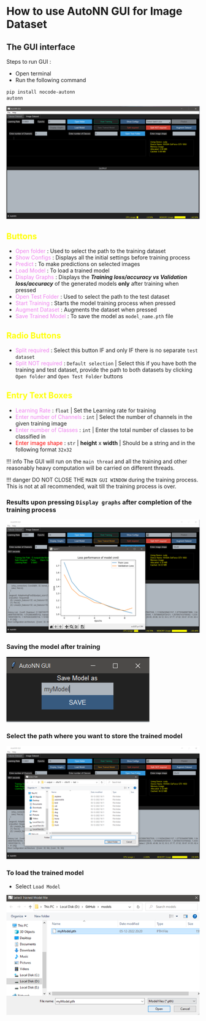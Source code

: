 # How to use AutoNN GUI for Image Dataset


## The GUI interface

Steps to run GUI :

- Open terminal
- Run the following command 
```
pip install nocode-autonn 
autonn
```

![The GUI interface](./screenshots/1.png)

## <span style="color :yellow">Buttons</span> 
 

-  <span style="color :violet">Open folder</span> : Used to select the path to the training dataset
-  <span style="color :violet">Show Configs</span> : Displays all the initial settings before training process
-  <span style="color :violet">Predict</span> : To make predictions on selected images
-  <span style="color :violet">Load Model</span> : To load a trained model 
-  <span style="color :violet">Display Graphs</span> : Displays the **_Training loss/accuracy vs Validation loss/accuracy_** of the generated models **only** after training when pressed
-  <span style="color :violet">Open Test Folder</span> : Used to select the path to the test dataset
-  <span style="color :violet">Start Training</span> : Starts the model training process when pressed
-  <span style="color :violet">Augment Dataset</span> : Augments the dataset when pressed
-  <span style="color :violet">Save Trained Model</span> : To save the model as `model_name.pth` file


## <span style="color :yellow">Radio Buttons</span> 
-  <span style="color :violet">Split required</span> : Select this button IF and only IF there is no separate `test dataset`
-  <span style="color :violet">Split NOT required</span> : `Default selection` | Select this if you have both the training and test dataset, provide the path to both datasets by clicking `Open folder` and `Open Test Folder` buttons

## <span style="color :yellow">Entry Text Boxes</span>

-  <span style="color :violet">Learning Rate</span> : `float` | Set the Learning rate for training
-  <span style="color :violet">Enter number of Channels</span> : `int` | Select the number of channels in the given training image 
-  <span style="color :violet">Enter number of Classes</span> : `int` | Enter the total number of classes to be classified in 
-  <span style="color :red">Enter image shape</span> : `str` | **height** x **width** | Should be a string and in the following format `32x32`

!!! info
    The GUI will run on the `main thread` and all the training and other reasonably heavy computation will be carried on different threads.


!!! danger 
    DO NOT CLOSE THE `MAIN GUI WINDOW` during the training process. This is not at all recommended, wait till the training process is over.   


### Results upon pressing `Display graphs` after completion of the training process
![Alt text](./screenshots/2.png)

### Saving the model after training
![Alt text](./screenshots/3.png)

### Select the path where you want to store the trained model
![Alt text](./screenshots/4.png)

### To load the trained model 

- Select `Load Model`

![Alt text](./screenshots/5.png)